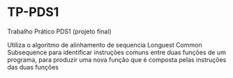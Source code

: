 # TP-PDS1
Trabalho Prático  PDS1 (projeto final)

Utiliza o algoritmo de alinhamento de sequencia Longuest Common Subsequence para identificar instruções comuns entre duas funções de um programa, para produzir uma nova função que é composta pelas instruções das duas funções
